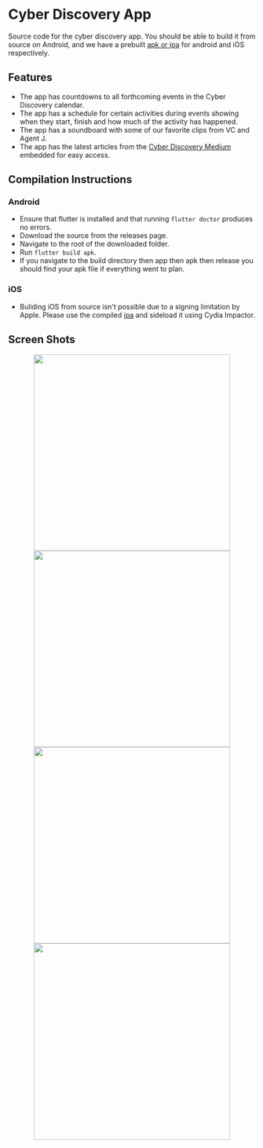 # Cyber Discovery App

Source code for the cyber discovery app.  You should be able to build it from source on Android, and we have a prebuilt [apk or ipa](https://github.com/CyberDiscovery/Cyber-Discovery-App/releases/tag/0.3) for android and iOS respectively.

## Features

* The app has countdowns to all forthcoming events in the Cyber Discovery calendar.
* The app has a schedule for certain activities during events showing when they start, finish and how much of the activity has happened. 
* The app has a soundboard with some of our favorite clips from VC and Agent J.
* The app has the latest articles from the [Cyber Discovery Medium](https://medium.com/cyber-discovery) embedded for easy access.

## Compilation Instructions

### Android
* Ensure that flutter is installed and that running `flutter doctor` produces no errors.
* Download the source from the releases page. 
* Navigate to the root of the downloaded folder.
* Run `flutter build apk`.
* If you navigate to the build directory then app then apk then release you should find your apk file if everything went to plan. 
### iOS
* Buliding iOS from source isn't possible due to a signing limitation by Apple. Please use the compiled [ipa](https://github.com/CyberDiscovery/Cyber-Discovery-App/releases/tag/0.3) and sideload it using Cydia Impactor.

## Screen Shots

<p align="center">
<img src="https://cdn.discordapp.com/attachments/409860647170342919/457574918700400661/device-2018-06-16-165902.png" width="400"><img src="https://cdn.discordapp.com/attachments/409860647170342919/457575256534548481/device-2018-06-16-170038.png" width="400">
<img src="https://cdn.discordapp.com/attachments/409860647170342919/457575256534548481/device-2018-06-16-170038.png" width="400"><img src="https://cdn.discordapp.com/attachments/411573884597436416/458663746483519493/device-2018-06-19-170531.png" width="400">
</p>
